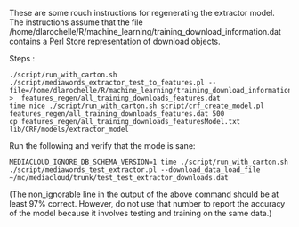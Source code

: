 These are some rouch instructions for regenerating the extractor model.
The instructions assume that the file /home/dlarochelle/R/machine_learning/training_download_information.dat contains a Perl Store representation of download objects.

Steps :

```
./script/run_with_carton.sh ./script/mediawords_extractor_test_to_features.pl --file=/home/dlarochelle/R/machine_learning/training_download_information.dat  >  features_regen/all_training_downloads_features.dat
time nice ./script/run_with_carton.sh script/crf_create_model.pl features_regen/all_training_downloads_features.dat 500
cp features_regen/all_training_downloads_featuresModel.txt lib/CRF/models/extractor_model
```

Run the following and verify that the mode is sane:
```
MEDIACLOUD_IGNORE_DB_SCHEMA_VERSION=1 time ./script/run_with_carton.sh ./script/mediawords_test_extractor.pl --download_data_load_file  ~/mc/mediacloud/trunk/test_test_extractor_downloads.dat
```

(The non_ignorable line in the output of the above command should be at least 97% correct. However, do not use that number to report the accuracy of the model because it involves testing and training on the same data.)

